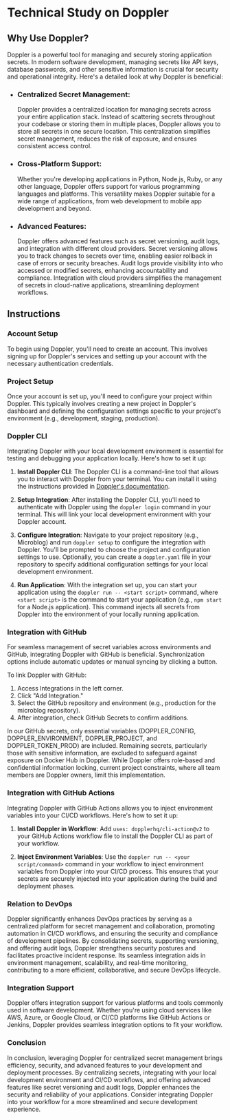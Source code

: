 # Technical Study on Doppler

## Why Use Doppler?

Doppler is a powerful tool for managing and securely storing application secrets. In modern software development, managing secrets like API keys, database passwords, and other sensitive information is crucial for security and operational integrity. Here's a detailed look at why Doppler is beneficial:

  - ### Centralized Secret Management:
  
      Doppler provides a centralized location for managing secrets across your entire application stack. Instead of scattering secrets throughout your codebase or storing them in multiple places, Doppler allows you to store all secrets in one secure location. This centralization simplifies secret management, reduces the risk of exposure, and ensures consistent access control.
  
  - ### Cross-Platform Support:
  
      Whether you're developing applications in Python, Node.js, Ruby, or any other language, Doppler offers support for various programming languages and platforms. This versatility makes Doppler suitable for a wide range of applications, from web development to mobile app development and beyond.
  
  - ### Advanced Features:
  
      Doppler offers advanced features such as secret versioning, audit logs, and integration with different cloud providers. Secret versioning allows you to track changes to secrets over time, enabling easier rollback in case of errors or security breaches. Audit logs provide visibility into who accessed or modified secrets, enhancing accountability and compliance. Integration with cloud providers simplifies the management of secrets in cloud-native applications, streamlining deployment workflows.

## Instructions

### Account Setup

To begin using Doppler, you'll need to create an account. This involves signing up for Doppler's services and setting up your account with the necessary authentication credentials.

### Project Setup

Once your account is set up, you'll need to configure your project within Doppler. This typically involves creating a new project in Doppler's dashboard and defining the configuration settings specific to your project's environment (e.g., development, staging, production).

### Doppler CLI

Integrating Doppler with your local development environment is essential for testing and debugging your application locally. Here's how to set it up:

1. **Install Doppler CLI**: The Doppler CLI is a command-line tool that allows you to interact with Doppler from your terminal. You can install it using the instructions provided in [Doppler's documentation](https://docs.doppler.com/docs/install-cli).

2. **Setup Integration**: After installing the Doppler CLI, you'll need to authenticate with Doppler using the `doppler login` command in your terminal. This will link your local development environment with your Doppler account.

3. **Configure Integration**: Navigate to your project repository (e.g., Microblog) and run `doppler setup` to configure the integration with Doppler. You'll be prompted to choose the project and configuration settings to use. Optionally, you can create a `doppler.yaml` file in your repository to specify additional configuration settings for your local development environment.

4. **Run Application**: With the integration set up, you can start your application using the `doppler run -- <start script>` command, where `<start script>` is the command to start your application (e.g., `npm start` for a Node.js application). This command injects all secrets from Doppler into the environment of your locally running application.

### Integration with GitHub
For seamless management of secret variables across environments and GitHub, integrating Doppler with GitHub is beneficial. Synchronization options include automatic updates or manual syncing by clicking a button.

To link Doppler with GitHub:

1. Access Integrations in the left corner.
2. Click "Add Integration."
3. Select the GitHub repository and environment (e.g., production for the microblog repository).
4. After integration, check GitHub Secrets to confirm additions.

In our GitHub secrets, only essential variables (DOPPLER_CONFIG, DOPPLER_ENVIRONMENT, DOPPLER_PROJECT, and DOPPLER_TOKEN_PROD) are included. Remaining secrets, particularly those with sensitive information, are excluded to safeguard against exposure on Docker Hub in Doppler. While Doppler offers role-based and confidential information locking, current project constraints, where all team members are Doppler owners, limit this implementation.

### Integration with GitHub Actions

Integrating Doppler with GitHub Actions allows you to inject environment variables into your CI/CD workflows. Here's how to set it up:

1. **Install Doppler in Workflow**: Add `uses: dopplerhq/cli-action@v2` to your GitHub Actions workflow file to install the Doppler CLI as part of your workflow.

2. **Inject Environment Variables**: Use the `doppler run -- <your script/command>` command in your workflow to inject environment variables from Doppler into your CI/CD process. This ensures that your secrets are securely injected into your application during the build and deployment phases.

### Relation to DevOps

Doppler significantly enhances DevOps practices by serving as a centralized platform for secret management and collaboration, promoting automation in CI/CD workflows, and ensuring the security and compliance of development pipelines. By consolidating secrets, supporting versioning, and offering audit logs, Doppler strengthens security postures and facilitates proactive incident response. Its seamless integration aids in environment management, scalability, and real-time monitoring, contributing to a more efficient, collaborative, and secure DevOps lifecycle.

### Integration Support

Doppler offers integration support for various platforms and tools commonly used in software development. Whether you're using cloud services like AWS, Azure, or Google Cloud, or CI/CD platforms like GitHub Actions or Jenkins, Doppler provides seamless integration options to fit your workflow.

### Conclusion

In conclusion, leveraging Doppler for centralized secret management brings efficiency, security, and advanced features to your development and deployment processes. By centralizing secrets, integrating with your local development environment and CI/CD workflows, and offering advanced features like secret versioning and audit logs, Doppler enhances the security and reliability of your applications. Consider integrating Doppler into your workflow for a more streamlined and secure development experience.
